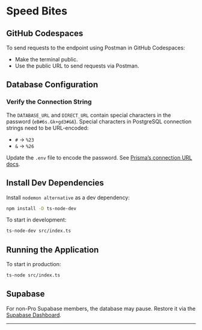 # Speed Bites

## GitHub Codespaces
To send requests to the endpoint using Postman in GitHub Codespaces:
- Make the terminal public.
- Use the public URL to send requests via Postman.

## Database Configuration
### Verify the Connection String
The `DATABASE_URL` and `DIRECT_URL` contain special characters in the password (`eB#6s.Gk+gd3#&6`). Special characters in PostgreSQL connection strings need to be URL-encoded:
- `#` → `%23`
- `&` → `%26`

Update the `.env` file to encode the password. See [Prisma’s connection URL docs](https://www.prisma.io/docs/reference/database-reference/connection-urls).

## Install Dev Dependencies
Install `nodemon alternative` as a dev dependency:
```bash
npm install -D ts-node-dev
```

To start in development:
```bash
ts-node-dev src/index.ts
```

## Running the Application
To start in production:
```bash
ts-node src/index.ts
```

## Supabase
For non-Pro Supabase members, the database may pause. Restore it via the [Supabase Dashboard](https://supabase.com/dashboard).

---